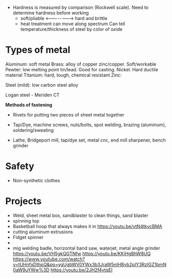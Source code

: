 - Hardness is measured by comparison (Rockwell scale). Need to determine hardness before working
	- soft/pliable <--------> hard and brittle
	- heat treatment can move along spectrum
Can tell temperature/thickness of steel by color of oxide

# Types of metal
Aluminum: soft metal
Brass: alloy of copper zinc/copper. Soft/workable
Pewter: low melting point tin/lead. Good for casting.
Nickel: Hard ductile material
Titanium: hard, tough, chemical resistant
Zinc: 

Steel (mild): low carbon steel alloy

Logan steel - Meriden CT

**Methods of fastening**
- Rivets for putting two pieces of sheet metal together
- Tap/Dye, machine screws, nuts/bolts, spot welding, brazing (aluminum), soldering/sweating

- Lathe, Bridgeport mill, tap/dye set, metal cnc, end mill sharpener, bench grinder

# Safety
- Non-synthetic clothes

# Projects
- Weld, sheet metal box, sandblaster to clean things, sand blaster
- spinning top
- Basketball hoop that always makes it in https://youtu.be/vtN4tkvcBMA
- cutting aluminum extrusions
- Fidget spinner
- 
- mig welding badle, horizontal band saw, waterjet, metal angle grinder
https://youtu.be/VH5gkQGTNfw
https://youtu.be/KKiHgBhW8UQ
https://www.youtube.com/watch?v=tUHnfxDthpQ&pp=ygUgbWV0YWx3b3JraW5nIHByb2plY3RzIGZ1bmN0aW9uYWw%3D
https://youtu.be/2JH2f4ytqEI